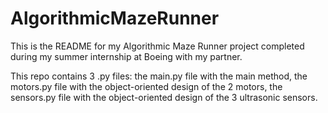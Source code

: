 # AlgorithmicMazeRunner
This is the README for my Algorithmic Maze Runner project completed during my summer internship at Boeing with my partner.

This repo contains 3 .py files:
  the main.py file with the main method,
  the motors.py file with the object-oriented design of the 2 motors,
  the sensors.py file with the object-oriented design of the 3 ultrasonic sensors.
